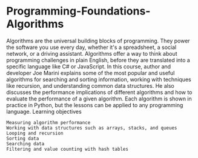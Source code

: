 # Programming-Foundations-Algorithms
 Algorithms are the universal building blocks of programming. They power the software you use every day, whether it's a spreadsheet, a social network, or a driving assistant. Algorithms offer a way to think about programming challenges in plain English, before they are translated into a specific language like C# or JavaScript. In this course, author and developer Joe Marini explains some of the most popular and useful algorithms for searching and sorting information, working with techniques like recursion, and understanding common data structures. He also discusses the performance implications of different algorithms and how to evaluate the performance of a given algorithm. Each algorithm is shown in practice in Python, but the lessons can be applied to any programming language.
Learning objectives

    Measuring algorithm performance
    Working with data structures such as arrays, stacks, and queues
    Looping and recursion
    Sorting data
    Searching data
    Filtering and value counting with hash tables
